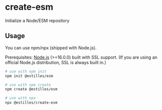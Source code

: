 # create-esm
Initialize a Node/ESM repository

## Usage
You can use npm/npx (shipped with Node.js).

Prerequisites: [Node.js](https://nodejs.org/) (>=16.0.0) built with SSL support. (If you are using an official Node.js distribution, SSL is always built in.)

```bash
# use with npm init
npm init @estilles/esm
```
```bash
# use with npm create
npm create @estilles/esm
```
```bash
# use with npx
npx @estilles/create-esm
```